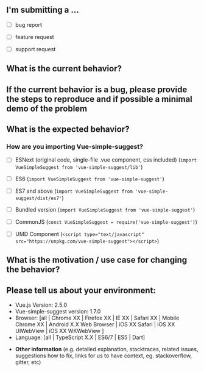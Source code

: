 ## **I'm submitting a ...**
  - [ ] bug report
  - [ ] feature request
  - [ ] support request


## **What is the current behavior?**



## **If the current behavior is a bug, please provide the steps to reproduce and if possible a minimal demo of the problem**



## **What is the expected behavior?**



### How are you importing Vue-simple-suggest?

- [ ] ESNext (original code, single-file .vue component, css included) (`import VueSimpleSuggest from 'vue-simple-suggest/lib'`)
- [ ] ES6 (`import VueSimpleSuggest from 'vue-simple-suggest'`)
- [ ] ES7 and above (`import VueSimpleSuggest from 'vue-simple-suggest/dist/es7'`)
- [ ] Bundled version (`import VueSimpleSuggest from 'vue-simple-suggest'`)
- [ ] CommonJS (`const VueSimpleSuggest = require('vue-simple-suggest')`)
- [ ] UMD Component (`<script type="text/javascript" src="https://unpkg.com/vue-simple-suggest"></script>`)



## **What is the motivation / use case for changing the behavior?**



## **Please tell us about your environment:**
  
  - Vue.js Version: 2.5.0
  - Vue-simple-suggest version: 1.7.0
  - Browser: [all | Chrome XX | Firefox XX | IE XX | Safari XX | Mobile Chrome XX | Android X.X Web Browser | iOS XX Safari | iOS XX UIWebView | iOS XX WKWebView ]
  - Language: [all | TypeScript X.X | ES6/7 | ES5 | Dart]


* **Other information** (e.g. detailed explanation, stacktraces, related issues, suggestions how to fix, links for us to have context, eg. stackoverflow, gitter, etc)
